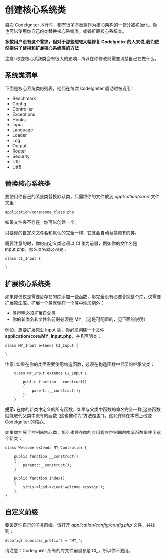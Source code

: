 # 创建核心系统类

每次 CodeIgniter 运行时，都有很多基础类作为核心架构的一部分被初始化。你也可以使用你自己的类替换核心系统类，或者扩展核心系统类。

**多数用户没有这个需求，但对于那些想较大幅修复 CodeIgniter 的人来说,我们依然提供了替换和扩展核心系统类的方法**

注意: 改变核心系统类会有很大的影响，所以在你修改前需要清楚自己在做什么。

## 系统类清单

下面是核心系统类的列表，他们在每次 CodeIgniter 启动时被调用：

-  Benchmark
-  Config
-  Controller
-  Exceptions
-  Hooks
-  Input
-  Language
-  Loader
-  Log
-  Output
-  Router
-  Security
-  URI
-  Utf8

## 替换核心系统类

要使用你自己的系统类替换默认类，只需将你的文件放到 *application/core/* 文件夹里：

	application/core/some_class.php

如果文件夹不存在，你可以创建一个。

只要你的自定义文件名和默认的完全一样，它就会自动替换原有的类。

需要注意的时，你的自定义类必须以 CI 作为前缀，例如你的文件名是 Input.php，那么类名就必须是：

	class CI_Input {

	}

## 扩展核心系统类

如果你仅仅是需要给存在的库添加一些函数，那完全没有必要替换整个库，仅需要扩展原生库。扩展一个类就像在一个类中添加例外：

-  类声明必须扩展自父类
-  你的新类名和文件名前缀必须是 MY\_（这是可配置的，见下面的说明）

例如，想要扩展原生 Input 类，你必须创建一个文件 **application/core/MY_Input.php**，并且声明类：

	class MY_Input extends CI_Input {

	}

注意: 如果在你的类里需要使用构造函数，必须在构造函数中显示的继承父类：

		class MY_Input extends CI_Input {

			public function __construct()
			{
				parent::__construct();
			}
		}

**提示:** 在你的新类中定义的所有函数，如果与父类中函数的命名完全一样,这些函数就能取代父类中原有的函数 (这也被称为"方法覆盖")。这允许你在本质上改变 CodeIgniter 的核心。

如果你扩展了控制器核心类，那么也要在你的应用程序控制器的构造函数里使用这个新类：

	class Welcome extends MY_Controller {

		public function __construct()
		{
			parent::__construct();
		}

		public function index()
		{
			$this->load->view('welcome_message');
		}
	}

## 自定义前缀

要设定你自己的子类前缀，请打开 *application/config/config.php* 文件，并找到：

	$config['subclass_prefix'] = 'MY_';

请注意：CodeIgniter 所有的库文件前缀都是 CI\_，所以你不要用。